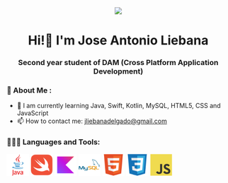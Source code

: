 <div id="header" align="center">
    <img src="https://media.giphy.com/media/qgQUggAC3Pfv687qPC/giphy.gif"width="200" />
    <h1 align="center">Hi!👋 I'm Jose Antonio Liebana</h1>
    <h3 align="center"> Second year student of DAM (Cross Platform Application Development) </h3>
</div>

### 📖 About Me :

- 🌱 I am currently learning Java, Swift, Kotlin, MySQL, HTML5, CSS and JavaScript
- 📫 How to contact me: jliebanadelgado@gmail.com

<div align="left">
    <h3> 👨🏻‍💻 Languages and Tools:</h3>
    <div>
        <img src="https://github.com/devicons/devicon/blob/master/icons/java/java-original-wordmark.svg" title="Java" alt="Java" width="50" height="50">
        <img src="https://github.com/devicons/devicon/blob/master/icons/swift/swift-original.svg" title="Swift" alt="Swift" width="50" height="50">
        <img src="https://github.com/devicons/devicon/blob/master/icons/kotlin/kotlin-original.svg" title="Kotlin" alt="Kotlin" width="50" height="50">
        <img src="https://github.com/devicons/devicon/blob/master/icons/mysql/mysql-original-wordmark.svg" title="MySQL" alt="MySQL" width="50" height="50">
        <img src="https://github.com/devicons/devicon/blob/master/icons/html5/html5-original.svg" title="HTML5" alt="HTML5" width="50" height="50">
        <img src="https://github.com/devicons/devicon/blob/master/icons/css3/css3-original.svg" title="CSS" alt="CSS" width="50" height="50">
        <img src="https://github.com/devicons/devicon/blob/master/icons/javascript/javascript-original.svg" title="JavaScript" alt="JavaScript" width="50" height="50">
    </div>
</div>
